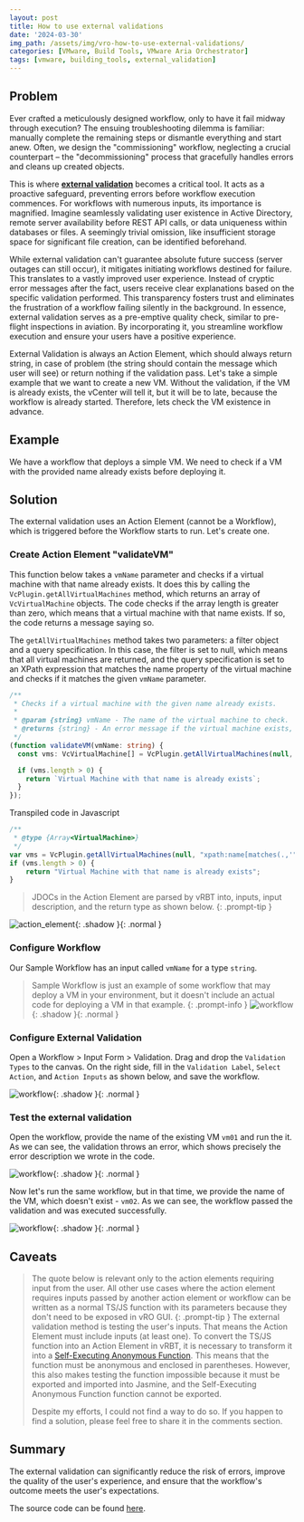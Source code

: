 ```yaml
---
layout: post
title: How to use external validations
date: '2024-03-30'
img_path: /assets/img/vro-how-to-use-external-validations/
categories: [VMware, Build Tools, VMware Aria Orchestrator]
tags: [vmware, building_tools, external_validation]
---
```


## Problem

Ever crafted a meticulously designed workflow, only to have it fail midway through execution? The ensuing troubleshooting dilemma is familiar: manually complete the remaining steps or dismantle everything and start anew. Often, we design the "commissioning" workflow, neglecting a crucial counterpart – the "decommissioning" process that gracefully handles errors and cleans up created objects.

This is where **[external validation](https://docs.vmware.com/en/VMware-Aria-Automation/8.16/Using-Automation-Orchestrator/GUID-97313488-7EBA-45F3-9A5A-3732ACDADC32.html)** becomes a critical tool. It acts as a proactive safeguard, preventing errors before workflow execution commences. For workflows with numerous inputs, its importance is magnified. Imagine seamlessly validating user existence in Active Directory, remote server availability before REST API calls, or data uniqueness within databases or files. A seemingly trivial omission, like insufficient storage space for significant file creation, can be identified beforehand.

While external validation can't guarantee absolute future success (server outages can still occur), it mitigates initiating workflows destined for failure. This translates to a vastly improved user experience. Instead of cryptic error messages after the fact, users receive clear explanations based on the specific validation performed. This transparency fosters trust and eliminates the frustration of a workflow failing silently in the background.
In essence, external validation serves as a pre-emptive quality check, similar to pre-flight inspections in aviation. By incorporating it, you streamline workflow execution and ensure your users have a positive experience.

External Validation is always an Action Element, which should always return string, in case of problem (the string should contain the message which user will see) or return nothing if the validation pass.
Let's take a simple example that we want to create a new VM. Without the validation, if the VM is already exists, the vCenter will tell it, but it will be to late, because the workflow is already started. Therefore, lets check the VM existence in advance.

## Example

We have a workflow that deploys a simple VM. We need to check if a VM with the provided name already exists before deploying it.

## Solution

The external validation uses an Action Element (cannot be a Workflow), which is triggered before the Workflow starts to run. Let's create one.

### Create Action Element "validateVM"

This function below takes a `vmName` parameter and checks if a virtual machine with that name already exists. It does this by calling the `VcPlugin.getAllVirtualMachines` method, which returns an array of `VcVirtualMachine` objects. The code checks if the array length is greater than zero, which means that a virtual machine with that name exists. If so, the code returns a message saying so.

The `getAllVirtualMachines` method takes two parameters: a filter object and a query specification. In this case, the filter is set to null, which means that all virtual machines are returned, and the query specification is set to an XPath expression that matches the name property of the virtual machine and checks if it matches the given `vmName` parameter.

```typescript
/**
 * Checks if a virtual machine with the given name already exists.
 *
 * @param {string} vmName - The name of the virtual machine to check.
 * @returns {string} - An error message if the virtual machine exists, or undefined if it does not.
 */
(function validateVM(vmName: string) {
  const vms: VcVirtualMachine[] = VcPlugin.getAllVirtualMachines(null, `xpath:name[matches(.,'${vmName}')]`);

  if (vms.length > 0) {
    return `Virtual Machine with that name is already exists`;
  }
});
```

Transpiled code in Javascript

```javascript
/**
 * @type {Array<VirtualMachine>}
 */
var vms = VcPlugin.getAllVirtualMachines(null, "xpath:name[matches(.,'" + vmName + "')]");
if (vms.length > 0) {
    return "Virtual Machine with that name is already exists";
}
```

> JDOCs in the Action Element are parsed by vRBT into, inputs, input description, and the return type as shown below.
{: .prompt-tip }

![action_element](e62af892-258f-4dd5-92d4-bb5ec7b694d9.png){: .shadow }{: .normal }

### Configure Workflow

Our Sample Workflow has an input called `vmName` for a type `string`.
> Sample Workflow is just an example of some workflow that may deploy a VM in your environment, but it doesn't include an actual code for deploying a VM in that example.
{: .prompt-info }
![workflow](318637dc-753c-4b94-a9f0-1fc625101fe9.png){: .shadow }{: .normal }

### Configure External Validation

Open a Workflow > Input Form > Validation. Drag and drop the `Validation Types` to the canvas.
On the right side, fill in the `Validation Label`, `Select Action`, and `Action Inputs` as shown below, and save the workflow.

![workflow](b3d4f436-dfe6-480d-9f2d-5f13a863b643.png){: .shadow }{: .normal }

### Test the external validation

Open the workflow, provide the name of the existing VM `vm01` and run the it. As we can see, the validation throws an error, which shows precisely the error description we wrote in the code.

![workflow](38bd587a-f2be-4d81-af18-56a285a4193c.png){: .shadow }{: .normal }

Now let's run the same workflow, but in that time, we provide the name of the VM, which doesn't exist - `vm02`. As we can see, the workflow passed the validation and was executed successfully.

![workflow](71bdce0a-9499-4ca9-aef4-f82be3fa355e.png){: .shadow }{: .normal }

## Caveats

>The quote below is relevant only to the action elements requiring input from the user. All other use cases where the action element requires inputs passed by another action element or workflow can be written as a normal TS/JS function with its parameters because they don't need to be exposed in vRO GUI.
{: .prompt-tip }
> The external validation method is testing the user's inputs. That means the Action Element must include inputs (at least one). To convert the TS/JS function into an Action Element in vRBT, it is necessary to transform it into a [Self-Executing Anonymous Function](https://developer.mozilla.org/en-US/docs/Glossary/Self-Executing_Anonymous_Function). This means that the function must be anonymous and enclosed in parentheses. However, this also makes testing the function impossible because it must be exported and imported into Jasmine, and the Self-Executing Anonymous Function function cannot be exported.
>
> Despite my efforts, I could not find a way to do so. If you happen to find a solution, please feel free to share it in the comments section.

## Summary

The external validation can significantly reduce the risk of errors, improve the quality of the user's experience, and ensure that the workflow's outcome meets the user's expectations.

The source code can be found [here](https://github.com/unbreakabl3/vmware_aria_orchestrator_examples).
